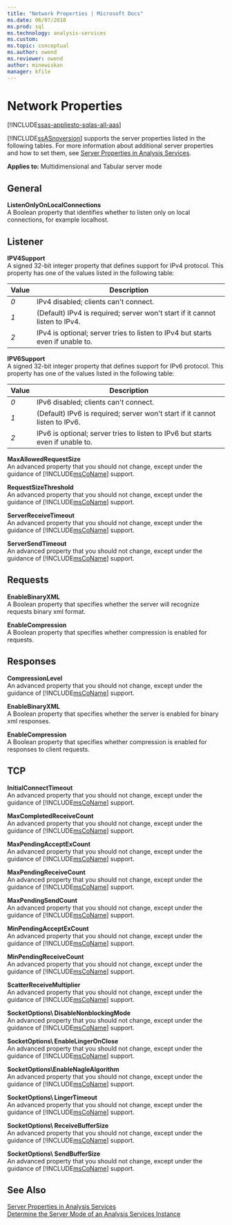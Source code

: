 ```yaml
---
title: "Network Properties | Microsoft Docs"
ms.date: 06/07/2018
ms.prod: sql
ms.technology: analysis-services
ms.custom: 
ms.topic: conceptual
ms.author: owend
ms.reviewer: owend
author: minewiskan
manager: kfile
---
```

# Network Properties
[!INCLUDE[ssas-appliesto-sqlas-all-aas](../../includes/ssas-appliesto-sqlas-all-aas.md)]

  [!INCLUDE[ssASnoversion](../../includes/ssasnoversion-md.md)] supports the server properties listed in the following tables. For more information about additional server properties and how to set them, see [Server Properties in Analysis Services](../../analysis-services/server-properties/server-properties-in-analysis-services.md).  
  
 **Applies to:** Multidimensional and Tabular server mode  
  
## General  
 **ListenOnlyOnLocalConnections**  
 A Boolean property that identifies whether to listen only on local connections, for example localhost.  
  
## Listener  
 **IPV4Support**  
 A signed 32-bit integer property that defines support for IPv4 protocol. This property has one of the values listed in the following table:  
  
|Value|Description|  
|-----------|-----------------|  
|*0*|IPv4 disabled; clients can't connect.|  
|*1*|(Default) IPv4 is required; server won't start if it cannot listen to IPv4.|  
|*2*|IPv4 is optional; server tries to listen to IPv4 but starts even if unable to.|  
  
 **IPV6Support**  
 A signed 32-bit integer property that defines support for IPv6 protocol. This property has one of the values listed in the following table:  
  
|Value|Description|  
|-----------|-----------------|  
|*0*|IPv6 disabled; clients can't connect.|  
|*1*|(Default) IPv6 is required; server won't start if it cannot listen to IPv6.|  
|*2*|IPv6 is optional; server tries to listen to IPv6 but starts even if unable to.|  
  
 **MaxAllowedRequestSize**  
 An advanced property that you should not change, except under the guidance of [!INCLUDE[msCoName](../../includes/msconame-md.md)] support.  
  
 **RequestSizeThreshold**  
 An advanced property that you should not change, except under the guidance of [!INCLUDE[msCoName](../../includes/msconame-md.md)] support.  
  
 **ServerReceiveTimeout**  
 An advanced property that you should not change, except under the guidance of [!INCLUDE[msCoName](../../includes/msconame-md.md)] support.  
  
 **ServerSendTimeout**  
 An advanced property that you should not change, except under the guidance of [!INCLUDE[msCoName](../../includes/msconame-md.md)] support.  
  
## Requests  
 **EnableBinaryXML**  
 A Boolean property that specifies whether the server will recognize requests binary xml format.  
  
 **EnableCompression**  
 A Boolean property that specifies whether compression is enabled for requests.  
  
## Responses  
 **CompressionLevel**  
 An advanced property that you should not change, except under the guidance of [!INCLUDE[msCoName](../../includes/msconame-md.md)] support.  
  
 **EnableBinaryXML**  
 A Boolean property that specifies whether the server is enabled for binary xml responses.  
  
 **EnableCompression**  
 A Boolean property that specifies whether compression is enabled for responses to client requests.  
  
## TCP  
 **InitialConnectTimeout**  
 An advanced property that you should not change, except under the guidance of [!INCLUDE[msCoName](../../includes/msconame-md.md)] support.  
  
 **MaxCompletedReceiveCount**  
 An advanced property that you should not change, except under the guidance of [!INCLUDE[msCoName](../../includes/msconame-md.md)] support.  
  
 **MaxPendingAcceptExCount**  
 An advanced property that you should not change, except under the guidance of [!INCLUDE[msCoName](../../includes/msconame-md.md)] support.  
  
 **MaxPendingReceiveCount**  
 An advanced property that you should not change, except under the guidance of [!INCLUDE[msCoName](../../includes/msconame-md.md)] support.  
  
 **MaxPendingSendCount**  
 An advanced property that you should not change, except under the guidance of [!INCLUDE[msCoName](../../includes/msconame-md.md)] support.  
  
 **MinPendingAcceptExCount**  
 An advanced property that you should not change, except under the guidance of [!INCLUDE[msCoName](../../includes/msconame-md.md)] support.  
  
 **MinPendingReceiveCount**  
 An advanced property that you should not change, except under the guidance of [!INCLUDE[msCoName](../../includes/msconame-md.md)] support.  
  
 **ScatterReceiveMultiplier**  
 An advanced property that you should not change, except under the guidance of [!INCLUDE[msCoName](../../includes/msconame-md.md)] support.  
  
 **SocketOptions\ DisableNonblockingMode**  
 An advanced property that you should not change, except under the guidance of [!INCLUDE[msCoName](../../includes/msconame-md.md)] support.  
  
 **SocketOptions\ EnableLingerOnClose**  
 An advanced property that you should not change, except under the guidance of [!INCLUDE[msCoName](../../includes/msconame-md.md)] support.  
  
 **SocketOptions\EnableNagleAlgorithm**  
 An advanced property that you should not change, except under the guidance of [!INCLUDE[msCoName](../../includes/msconame-md.md)] support.  
  
 **SocketOptions\ LingerTimeout**  
 An advanced property that you should not change, except under the guidance of [!INCLUDE[msCoName](../../includes/msconame-md.md)] support.  
  
 **SocketOptions\ ReceiveBufferSize**  
 An advanced property that you should not change, except under the guidance of [!INCLUDE[msCoName](../../includes/msconame-md.md)] support.  
  
 **SocketOptions\ SendBufferSize**  
 An advanced property that you should not change, except under the guidance of [!INCLUDE[msCoName](../../includes/msconame-md.md)] support.  
  
## See Also  
 [Server Properties in Analysis Services](../../analysis-services/server-properties/server-properties-in-analysis-services.md)   
 [Determine the Server Mode of an Analysis Services Instance](../../analysis-services/instances/determine-the-server-mode-of-an-analysis-services-instance.md)  
  
  
